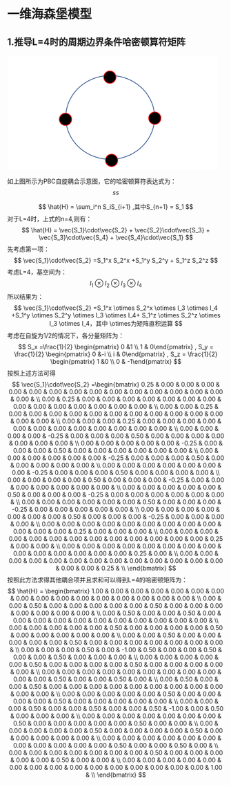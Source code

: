 # 一维海森堡模型
## 1.推导L=4时的周期边界条件哈密顿算符矩阵

![1.png](https://raw.githubusercontent.com/Tikmoing/Heisenberg-Model/main/png/1.png)

如上图所示为PBC自旋耦合示意图，它的哈密顿算符表达式为：
$$ ss $$

$$
\hat{H} = \sum_i^n S_iS_{i+1} ,其中S_{n+1} = S_1
$$
对于L=4时，上式的n=4,则有：
$$
\hat{H} = \vec{S_1}\cdot\vec{S_2} + \vec{S_2}\cdot\vec{S_3} + \vec{S_3}\cdot\vec{S_4} + \vec{S_4}\cdot\vec{S_1}
$$
先考虑第一项：
$$
\vec{S_1}\cdot\vec{S_2} =S_1^x S_2^x +S_1^y S_2^y + S_1^z S_2^z
$$
考虑L=4，基空间为：
$$
I_1 \otimes I_2 \otimes I_3 \otimes I_4
$$
所以结果为：
$$
\vec{S_1}\cdot\vec{S_2} =S_1^x  \otimes  S_2^x  \otimes  I_3  \otimes  I_4 +S_1^y   \otimes  S_2^y  \otimes  I_3  \otimes  I_4+ S_1^z  \otimes  S_2^z  \otimes  I_3  \otimes  I_4，其中 \otimes为矩阵直积运算
$$
考虑在自旋为1/2的情况下，各分量矩阵为：
$$
S_x =\frac{1}{2} \begin{pmatrix} 0 &1 \\ 1 & 0\end{pmatrix} , S_y = \frac{1}{2} \begin{pmatrix} 0 &-i \\ i & 0\end{pmatrix} , S_z = \frac{1}{2} \begin{pmatrix} 1 &0 \\ 0 & -1\end{pmatrix}
$$
按照上述方法可得
$$
\vec{S_1}\cdot\vec{S_2} =\begin{bmatrix}
0.25 &  0.00 &  0.00 &  0.00 &  0.00 &  0.00 &  0.00 &  0.00 &  0.00 &  0.00 &  0.00 &  0.00 &  0.00 &  0.00 &  0.00 &  0.00 &  \\
0.00 &  0.25 &  0.00 &  0.00 &  0.00 &  0.00 &  0.00 &  0.00 &  0.00 &  0.00 &  0.00 &  0.00 &  0.00 &  0.00 &  0.00 &  0.00 &  \\
0.00 &  0.00 &  0.25 &  0.00 &  0.00 &  0.00 &  0.00 &  0.00 &  0.00 &  0.00 &  0.00 &  0.00 &  0.00 &  0.00 &  0.00 &  0.00 &  \\
0.00 &  0.00 &  0.00 &  0.25 &  0.00 &  0.00 &  0.00 &  0.00 &  0.00 &  0.00 &  0.00 &  0.00 &  0.00 &  0.00 &  0.00 &  0.00 &  \\
0.00 &  0.00 &  0.00 &  0.00 &  -0.25 &  0.00 &  0.00 &  0.00 &  0.50 &  0.00 &  0.00 &  0.00 &  0.00 &  0.00 &  0.00 &  0.00 &  \\
0.00 &  0.00 &  0.00 &  0.00 &  0.00 &  -0.25 &  0.00 &  0.00 &  0.00 &  0.50 &  0.00 &  0.00 &  0.00 &  0.00 &  0.00 &  0.00 &  \\
0.00 &  0.00 &  0.00 &  0.00 &  0.00 &  0.00 &  -0.25 &  0.00 &  0.00 &  0.00 &  0.50 &  0.00 &  0.00 &  0.00 &  0.00 &  0.00 &  \\
0.00 &  0.00 &  0.00 &  0.00 &  0.00 &  0.00 &  0.00 &  -0.25 &  0.00 &  0.00 &  0.00 &  0.50 &  0.00 &  0.00 &  0.00 &  0.00 &  \\
0.00 &  0.00 &  0.00 &  0.00 &  0.50 &  0.00 &  0.00 &  0.00 &  -0.25 &  0.00 &  0.00 &  0.00 &  0.00 &  0.00 &  0.00 &  0.00 &  \\
0.00 &  0.00 &  0.00 &  0.00 &  0.00 &  0.50 &  0.00 &  0.00 &  0.00 &  -0.25 &  0.00 &  0.00 &  0.00 &  0.00 &  0.00 &  0.00 &  \\
0.00 &  0.00 &  0.00 &  0.00 &  0.00 &  0.00 &  0.50 &  0.00 &  0.00 &  0.00 &  -0.25 &  0.00 &  0.00 &  0.00 &  0.00 &  0.00 &  \\
0.00 &  0.00 &  0.00 &  0.00 &  0.00 &  0.00 &  0.00 &  0.50 &  0.00 &  0.00 &  0.00 &  -0.25 &  0.00 &  0.00 &  0.00 &  0.00 &  \\
0.00 &  0.00 &  0.00 &  0.00 &  0.00 &  0.00 &  0.00 &  0.00 &  0.00 &  0.00 &  0.00 &  0.00 &  0.25 &  0.00 &  0.00 &  0.00 &  \\
0.00 &  0.00 &  0.00 &  0.00 &  0.00 &  0.00 &  0.00 &  0.00 &  0.00 &  0.00 &  0.00 &  0.00 &  0.00 &  0.25 &  0.00 &  0.00 &  \\
0.00 &  0.00 &  0.00 &  0.00 &  0.00 &  0.00 &  0.00 &  0.00 &  0.00 &  0.00 &  0.00 &  0.00 &  0.00 &  0.00 &  0.25 &  0.00 &  \\
0.00 &  0.00 &  0.00 &  0.00 &  0.00 &  0.00 &  0.00 &  0.00 &  0.00 &  0.00 &  0.00 &  0.00 &  0.00 &  0.00 &  0.00 &  0.25 &  \\
\end{bmatrix}
$$
按照此方法求得其他耦合项并且求和可以得到L=4的哈密顿矩阵为：
$$
\hat{H} = \begin{bmatrix} 
1.00 &  0.00 &  0.00 &  0.00 &  0.00 &  0.00 &  0.00 &  0.00 &  0.00 &  0.00 &  0.00 &  0.00 &  0.00 &  0.00 &  0.00 &  0.00 &  \\
0.00 &  0.00 &  0.50 &  0.00 &  0.00 &  0.00 &  0.00 &  0.00 &  0.50 &  0.00 &  0.00 &  0.00 &  0.00 &  0.00 &  0.00 &  0.00 &  \\
0.00 &  0.50 &  0.00 &  0.00 &  0.50 &  0.00 &  0.00 &  0.00 &  0.00 &  0.00 &  0.00 &  0.00 &  0.00 &  0.00 &  0.00 &  0.00 &  \\
0.00 &  0.00 &  0.00 &  0.00 &  0.00 &  0.50 &  0.00 &  0.00 &  0.00 &  0.00 &  0.50 &  0.00 &  0.00 &  0.00 &  0.00 &  0.00 &  \\
0.00 &  0.00 &  0.50 &  0.00 &  0.00 &  0.00 &  0.00 &  0.00 &  0.50 &  0.00 &  0.00 &  0.00 &  0.00 &  0.00 &  0.00 &  0.00 &  \\
0.00 &  0.00 &  0.00 &  0.50 &  0.00 &  -1.00 &  0.50 &  0.00 &  0.00 &  0.50 &  0.00 &  0.00 &  0.50 &  0.00 &  0.00 &  0.00 &  \\
0.00 &  0.00 &  0.00 &  0.00 &  0.00 &  0.50 &  0.00 &  0.00 &  0.00 &  0.00 &  0.50 &  0.00 &  0.00 &  0.00 &  0.00 &  0.00 &  \\
0.00 &  0.00 &  0.00 &  0.00 &  0.00 &  0.00 &  0.00 &  0.00 &  0.00 &  0.00 &  0.00 &  0.50 &  0.00 &  0.00 &  0.50 &  0.00 &  \\
0.00 &  0.50 &  0.00 &  0.00 &  0.50 &  0.00 &  0.00 &  0.00 &  0.00 &  0.00 &  0.00 &  0.00 &  0.00 &  0.00 &  0.00 &  0.00 &  \\
0.00 &  0.00 &  0.00 &  0.00 &  0.00 &  0.50 &  0.00 &  0.00 &  0.00 &  0.00 &  0.50 &  0.00 &  0.00 &  0.00 &  0.00 &  0.00 &  \\
0.00 &  0.00 &  0.00 &  0.50 &  0.00 &  0.00 &  0.50 &  0.00 &  0.00 &  0.50 &  -1.00 &  0.00 &  0.50 &  0.00 &  0.00 &  0.00 &  \\
0.00 &  0.00 &  0.00 &  0.00 &  0.00 &  0.00 &  0.00 &  0.50 &  0.00 &  0.00 &  0.00 &  0.00 &  0.00 &  0.50 &  0.00 &  0.00 &  \\
0.00 &  0.00 &  0.00 &  0.00 &  0.00 &  0.50 &  0.00 &  0.00 &  0.00 &  0.00 &  0.50 &  0.00 &  0.00 &  0.00 &  0.00 &  0.00 &  \\
0.00 &  0.00 &  0.00 &  0.00 &  0.00 &  0.00 &  0.00 &  0.00 &  0.00 &  0.00 &  0.00 &  0.50 &  0.00 &  0.00 &  0.50 &  0.00 &  \\
0.00 &  0.00 &  0.00 &  0.00 &  0.00 &  0.00 &  0.00 &  0.50 &  0.00 &  0.00 &  0.00 &  0.00 &  0.00 &  0.50 &  0.00 &  0.00 &  \\
0.00 &  0.00 &  0.00 &  0.00 &  0.00 &  0.00 &  0.00 &  0.00 &  0.00 &  0.00 &  0.00 &  0.00 &  0.00 &  0.00 &  0.00 &  1.00 &  \\
\end{bmatrix}
$$
